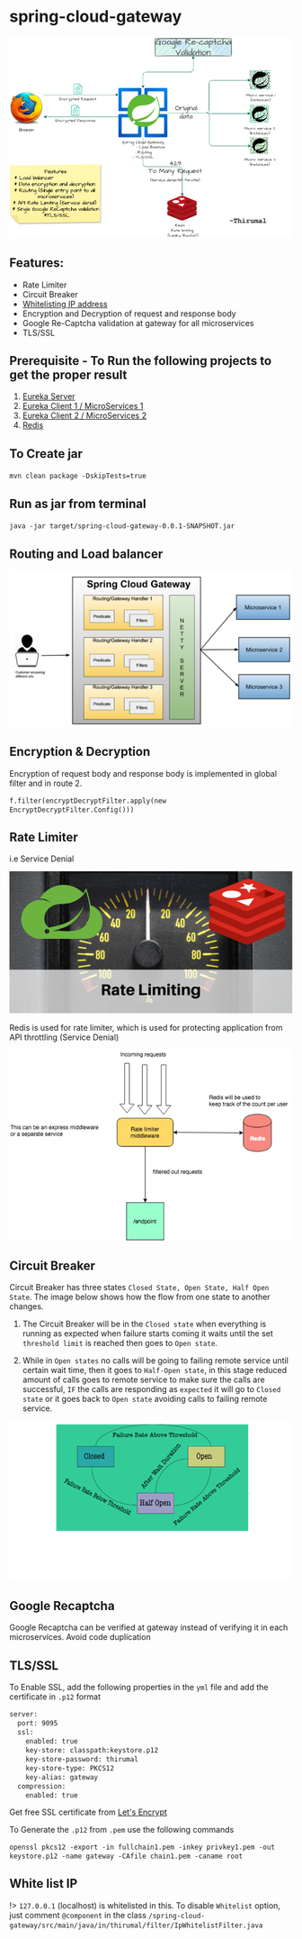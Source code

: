 # spring-cloud-gateway

![Gateway](./img/Gateway.drawio.png)


## Features:

* Rate Limiter
* Circuit Breaker
* [Whitelisting IP address](#White-list-IP)
* Encryption and Decryption of request and response body  
* Google Re-Captcha validation at gateway for all microservices
* TLS/SSL


## Prerequisite - To Run the following projects to get the proper result

1. [Eureka Server](https://github.com/M-Thirumal/eureka-server)
2. [Eureka Client 1 / MicroServices 1](https://github.com/M-Thirumal/eureka-client-2)
3. [Eureka Client 2 / MicroServices 2](https://github.com/M-Thirumal/eureka-client-1)
4. [Redis](https://m-thirumal.github.io/installation_guide/#/redis/install)

## To Create jar

 `mvn clean package -DskipTests=true`

## Run as jar from terminal

`java -jar target/spring-cloud-gateway-0.0.1-SNAPSHOT.jar`

## Routing and Load balancer

![Gateway Architecture](img/architecture.png)

## Encryption & Decryption

Encryption of request body and response body is implemented in global filter and in route 2.

```
f.filter(encryptDecryptFilter.apply(new EncryptDecryptFilter.Config()))
```

## Rate Limiter 

 i.e Service Denial

![SCG](img/scg.png)

Redis is used for rate limiter, which is used for protecting application from API throttling (Service Denial)

![Rate Limiter](img/rate_limiter.png)

## Circuit Breaker

Circuit Breaker has three states `Closed State, Open State, Half Open State`. The image below shows how the flow from one state to another changes.

  1. The Circuit Breaker will be in the `Closed state` when everything is running as expected when failure starts coming it waits until the set `threshold limit` is reached then goes to `Open state`.
  
  2. While in `Open states` no calls will be going to failing remote service until certain wait time, then it goes to `Half-Open state`, in this stage reduced amount of calls goes to remote service to make sure the calls are successful, `IF` the calls are responding as `expected` it will go to `Closed state` or it goes back to `Open state` avoiding calls to failing remote service.

![Circuit-Breaker](img/Circuit-Breaker.png)

## Google Recaptcha

Google Recaptcha can be verified at gateway instead of verifying it in each microservices. Avoid code duplication


## TLS/SSL

To Enable SSL, add the following properties in the `yml` file and add the certificate in `.p12` format

```
server:
  port: 9095
  ssl: 
    enabled: true
    key-store: classpath:keystore.p12
    key-store-password: thirumal
    key-store-type: PKCS12
    key-alias: gateway
  compression:
    enabled: true
```

Get free SSL certificate from [Let's Encrypt](https://github.com/m-thirumal/installation_guide/blob/master/docs/TLS/let's_encrypt.md)

To Generate the `.p12` from `.pem` use the following commands

```
openssl pkcs12 -export -in fullchain1.pem -inkey privkey1.pem -out keystore.p12 -name gateway -CAfile chain1.pem -caname root
```

## White list IP

!> `127.0.0.1` (localhost) is whitelisted in this. To disable `Whitelist` option, just comment `@component` in the class `/spring-cloud-gateway/src/main/java/in/thirumal/filter/IpWhitelistFilter.java`

<!-- GitAds-Verify: MX5HSDQOV27YEFKI9MFVGDX59H5FXD4H -->

